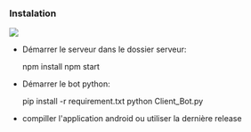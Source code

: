 ### Instalation

![](https://zupimages.net/up/20/26/fjh3.png)

- Démarrer le serveur dans le dossier serveur:
 

    npm install
    npm start

- Démarrer le bot python:


    pip install -r requirement.txt
    python Client_Bot.py

- compiller l'application android ou utiliser la dernière release
